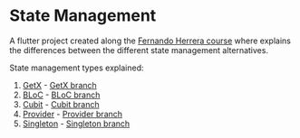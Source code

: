# State Management

A flutter project created along the [Fernando Herrera course](https://www.udemy.com/course/flutter-avanzado-fernando-herrera/) where explains the differences between the different state management alternatives.

State management types explained:
1. [GetX](https://pub.dev/packages/get) - [GetX branch](https://github.com/s15-coder/Flutter-State-Managament/edit/master/README.md)
2. [BLoC](https://pub.dev/packages/flutter_bloc) - [BLoC branch](https://github.com/s15-coder/Flutter-State-Managament/edit/master/README.md)
3. [Cubit](https://pub.dev/packages/flutter_bloc) - [Cubit branch](https://github.com/s15-coder/Flutter-State-Managament/edit/master/README.md)
4. [Provider](https://pub.dev/packages/provider) - [Provider branch](https://github.com/s15-coder/Flutter-State-Managament/edit/master/README.md)
5. [Singleton](https://flutterbyexample.com/lesson/singletons) - [Singleton branch](https://github.com/s15-coder/Flutter-State-Managament/edit/master/README.md)
